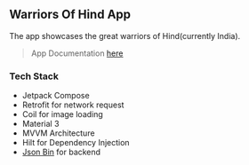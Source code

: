 ## Warriors Of Hind App

The app showcases the great warriors of Hind(currently India).

> App Documentation [here](https://harisheoran.github.io/projects/warriorsofhind/)

### Tech Stack
- Jetpack Compose
- Retrofit for network request
- Coil for image loading
- Material 3
- MVVM Architecture
- Hilt for Dependency Injection
- [Json Bin](https://jsonbin.io/) for backend
